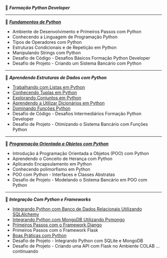 
🐍 ***Formação Python Developer***

----

📃 [***Fundamentos de Python***](https://academiapme-my.sharepoint.com/personal/kawan_dio_me/_layouts/15/onedrive.aspx?ga=1&id=%2Fpersonal%2Fkawan%5Fdio%5Fme%2FDocuments%2FSlides%20dos%20Cursos%2FPython%20%2D%20M%C3%B3dulo%20I%20%2D%20Fundamentos)
- Ambiente de Desenvolvimento e Primeiros Passos com Python
- Conhecendo a Linguagem de Programação Python
- Tipos de Operadores com Python
- Estruturas Condicionais e de Repetição em Python
- Manipulando Strings com Python
- Desafio de Código - Desafios Básicos Formação Python Developer
- Desafio de Projeto - Criando um Sistema Bancário com Python

----

📃 ***Aprendendo Estruturas de Dados com Python***
- [Trabalhando com Listas em Python](https://academiapme-my.sharepoint.com/:p:/g/personal/nubia_dio_me/EVPXb3r8bPBEryfuvxp2uhABKXdIyWyufNXAjxQuOzabdQ?e=MDo5cY)
- [Conhecendo Tuplas em Python](https://academiapme-my.sharepoint.com/:p:/g/personal/nubia_dio_me/ER_pCeDKskRCvfnbSsQtZ7gBnX3Nk7I0_jotj52VPltL3Q?e=BOheig)
- [Explorando Conjuntos em Python](https://academiapme-my.sharepoint.com/:p:/g/personal/nubia_dio_me/EWxVjZ3N_-5OmGYkDrdEQkoB0NuroEV5wvMavMOA9-nI2Q?e=Nr7pE0)
- [Aprendendo a Utilizar Dicionários em Python](https://academiapme-my.sharepoint.com/:p:/g/personal/nubia_dio_me/EebIipXNLf9GsduivQenMpUBtoohPY2ITXh1HnkB0wa2dg?e=dOZp1h)
- [Dominando Funções Python](https://academiapme-my.sharepoint.com/:p:/g/personal/nubia_dio_me/EaMAaOx_Bq5JqkD9h-Ksh0kB6tFp8Uj38OIjOy-hALypeQ?e=DnarB4)
- Desafio de Código - Desafios Intermediários Formação Python Developer
- Desafio de Projeto - Otimizando o Sistema Bancário com Funções Python

----

📃 [***Programação Orientada a Objetos com Python***](https://github.com/digitalinnovationone/trilha-python-dio/tree/main/02%20-%20Programa%C3%A7%C3%A3o%20Orientada%20a%20Objetos)
- Introdução á Programação Orientada a Objetos (POO) com Python
- Aprendendo o Conceito de Herança com Python
- Aplicando Encapsulamento em Python
- Conhecendo polimorfismo em Python
- POO com Python - Interfaces e Classes Abstratas
- Desafio de Projeto - Modelando o Sistema Bancário em POO com Python

----

📃 ***Integração Com Python e Frameworks***
- [Integrando Python com Banco de Dados Relacionais Utilizando SQLAlchemy](https://academiapme-my.sharepoint.com/:p:/g/personal/mario_dio_me/EXWamdL-uUFNnU0yje-01H4BltWJxNGnXwntiu9EnSMszg?e=OQKxfe)
- [Integrando Python com MongoDB Utilizando Pymongo](https://academiapme-my.sharepoint.com/:p:/g/personal/renato_dio_me/EbheK5m2XxVIquxXdYVfizABgy0cIwiTjgb9UGybu_fEzw?e=GvGzQ5)
- [Primeiros Passos com o Framework Django](https://academiapme-my.sharepoint.com/:p:/g/personal/renato_dio_me/EdUJ-h0r2PVEgUeJ1mH-AskBc08BNFIlt_7P6Rx1A_swbw?e=97LqyS)
- Primeiros Passos com o Framework Flask
- [Boas Práticas com Python](https://academiapme-my.sharepoint.com/:p:/g/personal/renato_dio_me/EfkDZ072E_JDjEvMLb1x4xkBDV1UrwZPnQpPOy74zkT9XQ?e=pQe8VZ)
- Desafio de Projeto - Integrando Python com SQLite e MongoDB
- Desafio de Projeto - Criando uma API com Flask no Ambiente COLAB
... continuando

